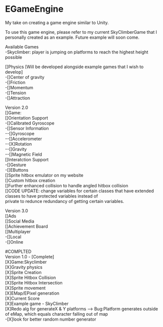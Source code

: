 # EGameEngine
My take on creating a game engine similar to Unity.

To use this game engine, please refer to my current SkyClimberGame that I personally created as an example. Future example will soon come.    

Available Games  
-Skyclimber: player is jumping on platforms to reach the highest height possible  

[]Physics [Will be developed alongside example games that I wish to develop]    
-[]Center of gravity  
-[]Friction  
-[]Momentum  
-[]Tension  
-[]Attraction   

Version 2.0  
[]Game:  
[]Orientation Support  
-[]Calibrated Gyroscope  
-[]Sensor Information  
--[]Gyroscope   
--[]Accelerometer   
--[X]Rotation  
--[]Gravity   
--[]Magnetic Field  
[]Interatction Support   
-[]Gesture  
-[]EButtons  
[]Sprite hitbox emulator on my website    
[]Custom hitbox creation   
[]Further enhanced collision to handle angled hitbox collision   
[]CODE UPDATE: change variables for certain classes that have extended classes to have protected variables instead of   
private to redunce redundancy of getting certain variables.  
  
Version 3.0  
[]Ads  
[]Social Media  
[]Achievement Board  
[]Multiplayer  
-[]Local  
-[]Online  


#COMPLTED  
Version 1.0 - [Complete]   
[X]Game:Skyclimber    
[X]Gravity physics   
[X]Sprite Creation  
[X]Sprite Hitbox Collision   
[X]Sprite Hitbox Intersection    
[X]Sprite movement  
[X]EMap/EPixel generation  
[X]Current Score  
[X]Example game - SkyClimber  
[X]Redo alg for generateX & Y platforms --> Bug:Platform generates outside of eMap, which equals character falling out of map  
-[X]look for better random number generator
